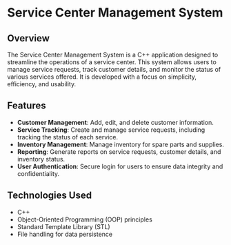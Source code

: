 # Service Center Management System

## Overview

The Service Center Management System is a C++ application designed to streamline the operations of a service center. This system allows users to manage service requests, track customer details, and monitor the status of various services offered. It is developed with a focus on simplicity, efficiency, and usability.

## Features

- **Customer Management**: Add, edit, and delete customer information.
- **Service Tracking**: Create and manage service requests, including tracking the status of each service.
- **Inventory Management**: Manage inventory for spare parts and supplies.
- **Reporting**: Generate reports on service requests, customer details, and inventory status.
- **User Authentication**: Secure login for users to ensure data integrity and confidentiality.

## Technologies Used

- C++
- Object-Oriented Programming (OOP) principles
- Standard Template Library (STL)
- File handling for data persistence
